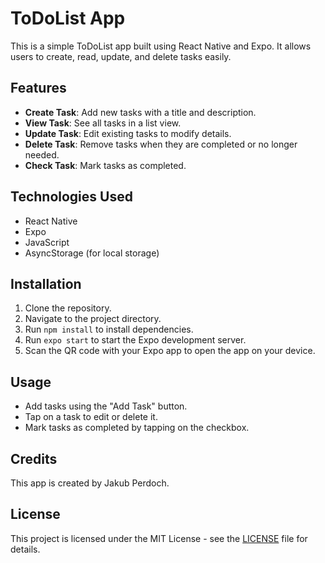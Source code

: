 # ToDoList App

This is a simple ToDoList app built using React Native and Expo. It allows users to create, read, update, and delete tasks easily.

## Features

- **Create Task**: Add new tasks with a title and description.
- **View Task**: See all tasks in a list view.
- **Update Task**: Edit existing tasks to modify details.
- **Delete Task**: Remove tasks when they are completed or no longer needed.
- **Check Task**: Mark tasks as completed.

## Technologies Used

- React Native
- Expo
- JavaScript
- AsyncStorage (for local storage)

## Installation

1. Clone the repository.
2. Navigate to the project directory.
3. Run `npm install` to install dependencies.
4. Run `expo start` to start the Expo development server.
5. Scan the QR code with your Expo app to open the app on your device.

## Usage

- Add tasks using the "Add Task" button.
- Tap on a task to edit or delete it.
- Mark tasks as completed by tapping on the checkbox.

## Credits

This app is created by Jakub Perdoch.

## License

This project is licensed under the MIT License - see the [LICENSE](LICENSE) file for details.
